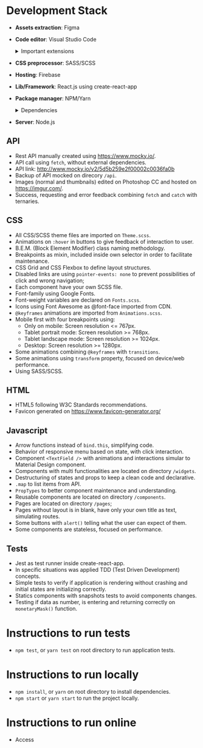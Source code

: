 # Development Stack

-  **Assets extraction**: Figma

-  **Code editor**: Visual Studio Code

   <details>
   <summary>Important extensions</summary>

   -  Auto Rename Tag
   -  Auto-Open Markdown Preview
   -  Brackt Pair Colorizer
   -  VS Code ES7 React/Redux/React-Native/JS snippets
   -  ESLint
   -  GitLens
   -  JavaScript (ES6) code snippets
   -  Prettier - Code formatter
   -  SCSS formatter

   </details>

-  **CSS preprocessor**: SASS/SCSS

-  **Hosting**: Firebase

-  **Lib/Framework**: React.js using create-react-app

-  **Package manager**: NPM/Yarn

   <details>
   <summary>Dependencies</summary>

   -  chai
   -  enzyme
   -  enzyme-adapter-react-16
   -  node-sass
   -  ramda
   -  react-router-dom
   -  react-test-renderer

   </details>

-  **Server**: Node.js

## API

-  Rest API manually created using https://www.mocky.io/.
-  API call using `fetch`, without external dependencies.
-  API link: http://www.mocky.io/v2/5d5b259e2f00002c0036fa0b
-  Backup of API mocked on direcory `/api`.
-  Images (normal and thumbnails) edited on Photoshop CC and hosted on https://imgur.com/.
-  Success, requesting and error feedback combining `fetch` and `catch` with ternaries.

## CSS

-  All CSS/SCSS theme files are imported on `Theme.scss`.
-  Animations on `:hover` in buttons to give feedback of interaction to user.
-  B.E.M. (Block Element Modifier) class naming methodology.
-  Breakpoints as mixin, included inside own selector in order to facilitate maintenance.
-  CSS Grid and CSS Flexbox to define layout structures.
-  Disabled links are using `pointer-events: none` to prevent possibilities of click and wrong navigation;
-  Each component have your own SCSS file.
-  Font-family using Google Fonts.
-  Font-weight variables are declared on `Fonts.scss`.
-  Icons using Font Awesome as @font-face imported from CDN.
-  `@keyframes` animations are imported from `Animations.scss`.
-  Mobile first with four breakpoints using:
   -  Only on mobile: Screen resolution <= 767px.
   -  Tablet portrait mode: Screen resolution >= 768px.
   -  Tablet landscape mode: Screen resolution >= 1024px.
   -  Desktop: Screen resolution >= 1280px.
-  Some animations combining `@keyframes` with `transitions`.
-  Some animations using `transform` property, focused on device/web performance.
-  Using SASS/SCSS.

## HTML

-  HTML5 following W3C Standards recommendations.
-  Favicon generated on https://www.favicon-generator.org/

## Javascript

-  Arrow functions instead of `bind.this`, simplifying code.
-  Behavior of responsive menu based on state, with click interaction.
-  Component `<TextField />` with animations and interactions simular to Material Design component.
-  Components with multi functionalities are located on directory `/widgets`.
-  Destructuring of states and props to keep a clean code and declarative.
-  `.map` to list items from API.
-  `PropTypes` to better component maintenance and understanding.
-  Reusable components are located on directory `/components`.
-  Pages are located on directory `/pages`;
-  Pages without layout is in blank, have only your own title as text, simulating routes.
-  Some buttons with `alert()` telling what the user can expect of them.
-  Some components are stateless, focused on performance.

## Tests

-  Jest as test runner inside create-react-app.
-  In specific situations was applied TDD (Test Driven Development) concepts.
-  Simple tests to verify if application is rendering without crashing and initial states are initializing correctly.
-  Statics components with snapshots tests to avoid components changes.
-  Testing if data as number, is entering and returning correctly on `monetaryMask()` function.

# Instructions to run tests

-  `npm test`, or `yarn test` on root directory to run application tests.

# Instructions to run locally

-  `npm install`, or `yarn` on root directory to install dependencies.
-  `npm start` or `yarn start` to run the project locally.

# Instructions to run online

-  Access
